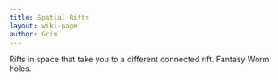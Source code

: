 ```yaml
---
title: Spatial Rifts
layout: wiki-page
author: Grim
---
```


Rifts in space that take you to a different connected rift. Fantasy Worm holes.